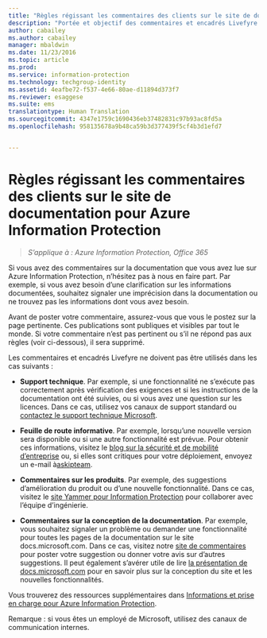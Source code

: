 ```yaml
---
title: "Règles régissant les commentaires des clients sur le site de documentation Microsoft pour Azure Information Protection | Azure Information Protection"
description: "Portée et objectif des commentaires et encadrés Livefyre dans la documentation Azure Information Protection."
author: cabailey
ms.author: cabailey
manager: mbaldwin
ms.date: 11/23/2016
ms.topic: article
ms.prod: 
ms.service: information-protection
ms.technology: techgroup-identity
ms.assetid: 4eafbe72-f537-4e66-80ae-d11894d373f7
ms.reviewer: esaggese
ms.suite: ems
translationtype: Human Translation
ms.sourcegitcommit: 4347e1759c1690436eb37482831c97b93ac8fd5a
ms.openlocfilehash: 958135678a9b48ca59b3d377439f5cf4b3d1efd7


---
```


# <a name="house-rules-for-customer-comments-on-the-documentation-site-for-azure-information-protection"></a>Règles régissant les commentaires des clients sur le site de documentation pour Azure Information Protection

>*S’applique à : Azure Information Protection, Office 365*

Si vous avez des commentaires sur la documentation que vous avez lue sur Azure Information Protection, n’hésitez pas à nous en faire part. Par exemple, si vous avez besoin d’une clarification sur les informations documentées, souhaitez signaler une imprécision dans la documentation ou ne trouvez pas les informations dont vous avez besoin. 

Avant de poster votre commentaire, assurez-vous que vous le postez sur la page pertinente. Ces publications sont publiques et visibles par tout le monde. Si votre commentaire n’est pas pertinent ou s’il ne répond pas aux règles (voir ci-dessous), il sera supprimé.
 
Les commentaires et encadrés Livefyre ne doivent pas être utilisés dans les cas suivants :
 
- **Support technique**. Par exemple, si une fonctionnalité ne s’exécute pas correctement après vérification des exigences et si les instructions de la documentation ont été suivies, ou si vous avez une question sur les licences. Dans ce cas, utilisez vos canaux de support standard ou [contactez le support technique Microsoft](./get-started/information-support.md#to-contact-microsoft-support).

- **Feuille de route informative**. Par exemple, lorsqu’une nouvelle version sera disponible ou si une autre fonctionnalité est prévue. Pour obtenir ces informations, visitez le [blog sur la sécurité et de mobilité d’entreprise](https://blogs.technet.microsoft.com/enterprisemobility/?product=azure-information-protection,azure-rights-management-services) ou, si elles sont critiques pour votre déploiement, envoyez un e-mail à[askipteam](mailto:%20askipteam@microsoft.com).

- **Commentaires sur les produits**. Par exemple, des suggestions d’amélioration du produit ou d’une nouvelle fonctionnalité. Dans ce cas, visitez le [site Yammer pour Information Protection](https://www.yammer.com/AskIPTeam) pour collaborer avec l’équipe d’ingénierie.

- **Commentaires sur la conception de la documentation**. Par exemple, vous souhaitez signaler un problème ou demander une fonctionnalité pour toutes les pages de la documentation sur le site docs.microsoft.com. Dans ce cas, visitez notre [site de commentaires](https://msdocs.uservoice.com/forums/364242-general-site-feedback) pour poster votre suggestion ou donner votre avis sur d’autres suggestions. Il peut également s’avérer utile de lire [ la présentation de docs.microsoft.com](/teamblog/introducing-docs-microsoft-com/) pour en savoir plus sur la conception du site et les nouvelles fonctionnalités.

Vous trouverez des ressources supplémentaires dans [Informations et prise en charge pour Azure Information Protection](./get-started/information-support.md). 

Remarque : si vous êtes un employé de Microsoft, utilisez des canaux de communication internes.




<!--HONumber=Jan17_HO4-->


